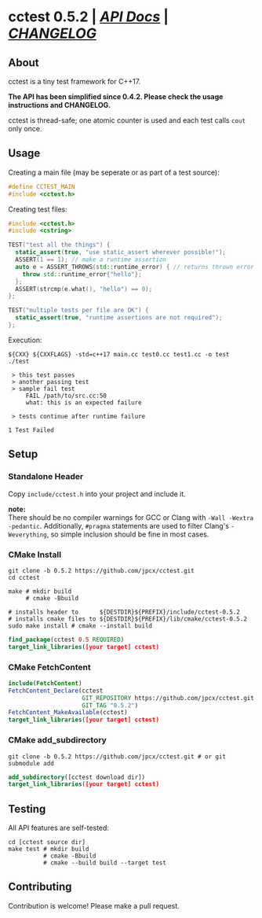 # cctest 0.5.2 | [_API Docs_](http://jpcx.github.io/cctest/cctest_8h.html) | [_CHANGELOG_](https://github.com/jpcx/cctest/blob/0.5.2/CHANGELOG.md)

## About

cctest is a tiny test framework for C++17.  

__The API has been simplified since 0.4.2. Please check the usage instructions and CHANGELOG.__

cctest is thread-safe; one atomic counter is used and each test calls `cout` only once.

## Usage

Creating a main file (may be seperate or as part of a test source):

```cpp
#define CCTEST_MAIN
#include <cctest.h>
```

Creating test files:

```cpp
#include <cctest.h>
#include <cstring>

TEST("test all the things") {
  static_assert(true, "use static_assert wherever possible!");
  ASSERT(1 == 1); // make a runtime assertion
  auto e = ASSERT_THROWS(std::runtime_error) { // returns thrown error by value
    throw std::runtime_error{"hello"};
  };
  ASSERT(strcmp(e.what(), "hello") == 0);
};

TEST("multiple tests per file are OK") {
  static_assert(true, "runtime assertions are not required");
};
```

Execution:

``` shell
${CXX} ${CXXFLAGS} -std=c++17 main.cc test0.cc test1.cc -o test
./test

 > this test passes
 > another passing test
 > sample fail test
     FAIL /path/to/src.cc:50
     what: this is an expected failure

 > tests continue after runtime failure

1 Test Failed
```

## Setup

### Standalone Header

Copy `include/cctest.h` into your project and include it.

__note:__  
There should be no compiler warnings for GCC or Clang with `-Wall -Wextra -pedantic`.
Additionally, `#pragma` statements are used to filter Clang's `-Weverything`,
so simple inclusion should be fine in most cases.

### CMake Install

```shell
git clone -b 0.5.2 https://github.com/jpcx/cctest.git
cd cctest

make # mkdir build
     # cmake -Bbuild

# installs header to      ${DESTDIR}${PREFIX}/include/cctest-0.5.2
# installs cmake files to ${DESTDIR}${PREFIX}/lib/cmake/cctest-0.5.2
sudo make install # cmake --install build
```
```cmake
find_package(cctest 0.5 REQUIRED)
target_link_libraries([your target] cctest)
```

### CMake FetchContent

```cmake
include(FetchContent)
FetchContent_Declare(cctest
                     GIT_REPOSITORY https://github.com/jpcx/cctest.git
                     GIT_TAG "0.5.2")
FetchContent_MakeAvailable(cctest)
target_link_libraries([your target] cctest)
```

### CMake add\_subdirectory

```shell
git clone -b 0.5.2 https://github.com/jpcx/cctest.git # or git submodule add
```
```cmake
add_subdirectory([cctest download dir])
target_link_libraries([your target] cctest)
```

## Testing

All API features are self-tested:

```shell
cd [cctest source dir]
make test # mkdir build
          # cmake -Bbuild
          # cmake --build build --target test

```

## Contributing

Contribution is welcome! Please make a pull request.  
